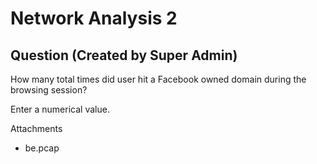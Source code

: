 # Network Analysis 2
## Question (Created by Super Admin)

How many total times did user hit a Facebook owned domain during the browsing session?

Enter a numerical value.

Attachments
- be.pcap
